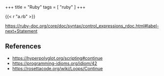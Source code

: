 +++
title = "Ruby"
tags = [ "ruby" ]
+++

{{< r "a.rb" >}}

<https://ruby-doc.org/core/doc/syntax/control_expressions_rdoc.html#label-next+Statement>

## References

- <https://hyperpolyglot.org/scripting#continue>
- <https://programming-idioms.org/idiom/42>
- <https://rosettacode.org/wiki/Loops/Continue>
